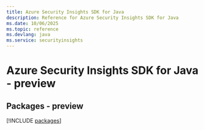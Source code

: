 ```yaml
---
title: Azure Security Insights SDK for Java
description: Reference for Azure Security Insights SDK for Java
ms.date: 10/06/2025
ms.topic: reference
ms.devlang: java
ms.service: securityinsights
---
```

# Azure Security Insights SDK for Java - preview
## Packages - preview
[!INCLUDE [packages](security-insights-index.md)]
